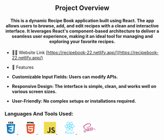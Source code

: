 <h2 align="center">Project Overview</h2>
<h4 align="center">This is a dynamic Recipe Book application built using React. The app allows users to browse, add, and edit recipes with a clean and interactive interface. It leverages React's component-based architecture to deliver a seamless user experience, making it an ideal tool for managing and exploring your favorite recipes.</h4>


- 👨‍💻 Website Link [https://recipebook-22.netlify.app/](https://recipebook-22.netlify.app/)

- 💬 Features
- **Customizable Input Fields: Users can modify APIs.**
- **Responsive Design: The interface is simple, clean, and works well on various screen sizes.**
- **User-Friendly: No complex setups or installations required.**


<p align="left">
</p>

<h3 align="left">Languages And Tools Used:</h3>
<p align="left"> 
    <a href="https://www.w3schools.com/css/" target="_blank" rel="noreferrer"> 
        <img src="https://raw.githubusercontent.com/devicons/devicon/master/icons/css3/css3-original-wordmark.svg" alt="css3" width="40" height="40"/> 
    </a> &nbsp;&nbsp;&nbsp;&nbsp;
    <a href="https://www.w3.org/html/" target="_blank" rel="noreferrer"> 
        <img src="https://raw.githubusercontent.com/devicons/devicon/master/icons/html5/html5-original-wordmark.svg" alt="html5" width="40" height="40"/> 
    </a> &nbsp;&nbsp;&nbsp;&nbsp;
    <a href="https://developer.mozilla.org/en-US/docs/Web/JavaScript" target="_blank" rel="noreferrer"> 
        <img src="https://raw.githubusercontent.com/devicons/devicon/master/icons/javascript/javascript-original.svg" alt="javascript" width="40" height="40"/> 
    </a> &nbsp;&nbsp;&nbsp;&nbsp;
    <a href="https://reactjs.org/" target="_blank" rel="noreferrer"> 
        <img src="https://raw.githubusercontent.com/devicons/devicon/master/icons/react/react-original-wordmark.svg" alt="react" width="40" height="40"/> 
    </a> &nbsp;&nbsp;&nbsp;&nbsp;
    <a href="https://sass-lang.com" target="_blank" rel="noreferrer"> 
        <img src="https://raw.githubusercontent.com/devicons/devicon/master/icons/sass/sass-original.svg" alt="sass" width="40" height="40"/> 
    </a> 
</p>

